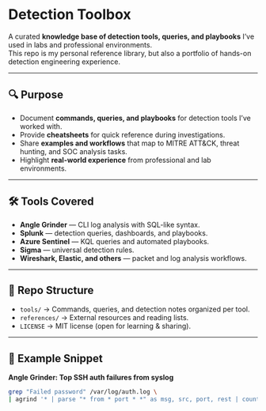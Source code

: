 # Detection Toolbox

A curated **knowledge base of detection tools, queries, and playbooks** I’ve used in labs and professional environments.  
This repo is my personal reference library, but also a portfolio of hands-on detection engineering experience.

---

## 🔍 Purpose
- Document **commands, queries, and playbooks** for detection tools I’ve worked with.  
- Provide **cheatsheets** for quick reference during investigations.  
- Share **examples and workflows** that map to MITRE ATT&CK, threat hunting, and SOC analysis tasks.  
- Highlight **real-world experience** from professional and lab environments.  

---

## 🛠️ Tools Covered
- **Angle Grinder** — CLI log analysis with SQL-like syntax.  
- **Splunk** — detection queries, dashboards, and playbooks.  
- **Azure Sentinel** — KQL queries and automated playbooks.  
- **Sigma** — universal detection rules.  
- **Wireshark, Elastic, and others** — packet and log analysis workflows.  

---

## 📂 Repo Structure
- `tools/` → Commands, queries, and detection notes organized per tool.  
- `references/` → External resources and reading lists.  
- `LICENSE` → MIT license (open for learning & sharing).  

---

## 🚀 Example Snippet

**Angle Grinder: Top SSH auth failures from syslog**
```bash
grep "Failed password" /var/log/auth.log \
| agrind '* | parse "* from * port * *" as msg, src, port, rest | count as fails by src | sort -fails'
